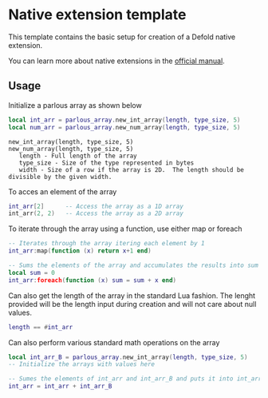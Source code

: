 # Native extension template
This template contains the basic setup for creation of a Defold native extension.

You can learn more about native extensions in the [official manual](https://www.defold.com/manuals/extensions/).

## Usage

Initialize a parlous array as shown below

```Lua
local int_arr = parlous_array.new_int_array(length, type_size, 5)
local num_arr = parlous_array.new_num_array(length, type_size, 5)
```
 ```
new_int_array(length, type_size, 5)
new_num_array(length, type_size, 5)
    length - Full length of the array
    type_size - Size of the type represented in bytes
    width - Size of a row if the array is 2D.  The length should be divisible by the given width.
```

To acces an element of the array

```Lua
int_arr[2]      -- Access the array as a 1D array
int_arr(2, 2)   -- Access the array as a 2D array
```

To iterate through the array using a function, use either map or foreach

```Lua
-- Iterates through the array itering each element by 1
int_arr:map(function (x) return x+1 end)

-- Sums the elements of the array and accumulates the results into sum
local sum = 0
int_arr:foreach(function (x) sum = sum + x end)
```

Can also get the length of the array in the standard Lua fashion.  The lenght provided will be the length input during creation and will not care about null values.

```Lua
length == #int_arr
```

Can also perform various standard math operations on the array

```Lua
local int_arr_B = parlous_array.new_int_array(length, type_size, 5)
-- Initialize the arrays with values here

-- Sumes the elements of int_arr and int_arr_B and puts it into int_arr
int_arr = int_arr + int_arr_B
```
